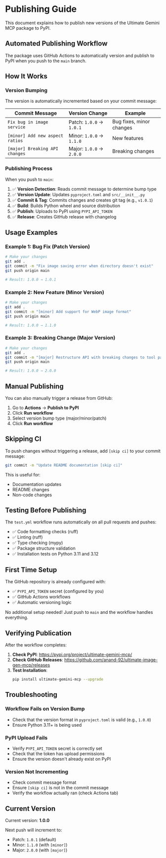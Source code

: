 # Publishing Guide

This document explains how to publish new versions of the Ultimate Gemini MCP package to PyPI.

## Automated Publishing Workflow

The package uses GitHub Actions to automatically version and publish to PyPI when you push to the `main` branch.

## How It Works

### Version Bumping

The version is automatically incremented based on your commit message:

| Commit Message | Version Change | Example |
|----------------|----------------|---------|
| `Fix bug in image service` | Patch: `1.0.0` → `1.0.1` | Bug fixes, minor changes |
| `[minor] Add new aspect ratios` | Minor: `1.0.0` → `1.1.0` | New features |
| `[major] Breaking API changes` | Major: `1.0.0` → `2.0.0` | Breaking changes |

### Publishing Process

When you push to `main`:

1. ✅ **Version Detection**: Reads commit message to determine bump type
2. ✅ **Version Update**: Updates `pyproject.toml` and `src/__init__.py`
3. ✅ **Commit & Tag**: Commits changes and creates git tag (e.g., `v1.0.1`)
4. ✅ **Build**: Builds Python wheel and source distribution
5. ✅ **Publish**: Uploads to PyPI using `PYPI_API_TOKEN`
6. ✅ **Release**: Creates GitHub release with changelog

## Usage Examples

### Example 1: Bug Fix (Patch Version)

```bash
# Make your changes
git add .
git commit -m "Fix image saving error when directory doesn't exist"
git push origin main

# Result: 1.0.0 → 1.0.1
```

### Example 2: New Feature (Minor Version)

```bash
# Make your changes
git add .
git commit -m "[minor] Add support for WebP image format"
git push origin main

# Result: 1.0.0 → 1.1.0
```

### Example 3: Breaking Change (Major Version)

```bash
# Make your changes
git add .
git commit -m "[major] Restructure API with breaking changes to tool parameters"
git push origin main

# Result: 1.0.0 → 2.0.0
```

## Manual Publishing

You can also manually trigger a release from GitHub:

1. Go to **Actions** → **Publish to PyPI**
2. Click **Run workflow**
3. Select version bump type (major/minor/patch)
4. Click **Run workflow**

## Skipping CI

To push changes without triggering a release, add `[skip ci]` to your commit message:

```bash
git commit -m "Update README documentation [skip ci]"
```

This is useful for:
- Documentation updates
- README changes
- Non-code changes

## Testing Before Publishing

The `test.yml` workflow runs automatically on all pull requests and pushes:

- ✅ Code formatting checks (ruff)
- ✅ Linting (ruff)
- ✅ Type checking (mypy)
- ✅ Package structure validation
- ✅ Installation tests on Python 3.11 and 3.12

## First Time Setup

The GitHub repository is already configured with:

- ✅ `PYPI_API_TOKEN` secret (configured by you)
- ✅ GitHub Actions workflows
- ✅ Automatic versioning logic

No additional setup needed! Just push to `main` and the workflow handles everything.

## Verifying Publication

After the workflow completes:

1. **Check PyPI**: https://pypi.org/project/ultimate-gemini-mcp/
2. **Check GitHub Releases**: https://github.com/anand-92/ultimate-image-gen-mcp/releases
3. **Test Installation**:
   ```bash
   pip install ultimate-gemini-mcp --upgrade
   ```

## Troubleshooting

### Workflow Fails on Version Bump

- Check that the version format in `pyproject.toml` is valid (e.g., `1.0.0`)
- Ensure Python 3.11+ is being used

### PyPI Upload Fails

- Verify `PYPI_API_TOKEN` secret is correctly set
- Check that the token has upload permissions
- Ensure the version doesn't already exist on PyPI

### Version Not Incrementing

- Check commit message format
- Ensure `[skip ci]` is not in the commit message
- Verify the workflow actually ran (check Actions tab)

## Current Version

Current version: **1.0.0**

Next push will increment to:
- Patch: `1.0.1` (default)
- Minor: `1.1.0` (with `[minor]`)
- Major: `2.0.0` (with `[major]`)
